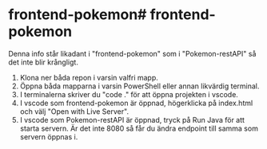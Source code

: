 # frontend-pokemon# frontend-pokemon

Denna info står likadant i "frontend-pokemon" som i "Pokemon-restAPI" så det inte blir krångligt.

1. Klona ner båda repon i varsin valfri mapp.
2. Öppna båda mapparna i varsin PowerShell eller annan likvärdig terminal.
3. I terminalerna skriver du "code ." för att öppna projekten i vscode.
4. I vscode som frontend-pokemon är öppnad, högerklicka på index.html och välj "Open with Live Server".
5. I vscode som Pokemon-restAPI är öppnad, tryck på Run Java för att starta servern. Är det inte 8080 så får du ändra endpoint till samma som servern öppnas i.